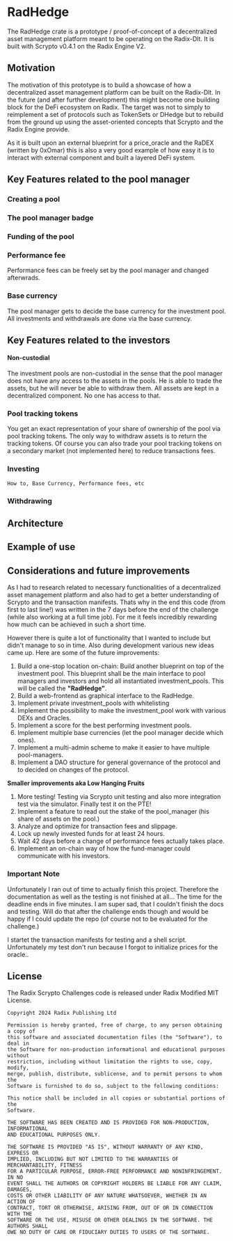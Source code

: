 # RadHedge

The RadHedge crate is a prototype / proof-of-concept of a decentralized asset management platform meant to be operating on the Radix-Dlt. It is built with Scrypto v0.4.1 on the Radix Engine V2.

## Motivation

The motivation of this prototype is to build a showcase of how a decentralized asset management platform can be built on the Radix-Dlt. In the future (and after further development) this might become one building block for the DeFi ecosystem on Radix. The target was not to simply to reimplement a set of protocols such as TokenSets or DHedge but to rebuild from the ground up using the asset-oriented concepts that Scrypto and the Radix Engine provide.

As it is built upon an external blueprint for a price_oracle and the RaDEX (written by 0xOmar) this is also a very good example of how easy it is to interact with external component and built a layered DeFi system.

## Key Features related to the pool manager

### Creating a pool

### The pool manager badge

### Funding of the pool

### Performance fee

Performance fees can be freely set by the pool manager and changed afterwrads.

### Base currency

The pool manager gets to decide the base currency for the investment pool. All investments and withdrawals are done via the base currency.

## Key Features related to the investors

#### Non-custodial

The investment pools are non-custodial in the sense that the pool manager does not have any access to the assets in the pools. He is able to trade the assets, but he will never be able to withdraw them. All assets are kept in a decentralized component. No one has access to that.

### Pool tracking tokens

You get an exact representation of your share of ownership of the pool via pool tracking tokens. The only way to withdraw assets is to return the tracking tokens. Of course you can also trade your pool tracking tokens on a secondary market (not implemented here) to reduce transactions fees.

### Investing

    How to, Base Currency, Performance fees, etc

### Withdrawing

## Architecture

## Example of use

## Considerations and future improvements

As I had to research related to necessary functionalities of a decentralized asset management platform and also had to get a better understanding of Scrypto and the transaction manifests.
Thats why in the end this code (from first to last line!) was written in the 7 days before the end of the challenge (while also working at a full time job). For me it feels incredibly rewarding how much can be achieved in such a short time.

However there is quite a lot of functionality that I wanted to include but didn't manage to so in time. Also during development various new ideas came up. Here are some of the future improvements:

1. Build a one-stop location on-chain: Build another blueprint on top of the investment pool. This blueprint shall be the main interface to pool managers and investors and hold all instantiated investment_pools. This will be called the **"RadHedge"**.
2. Build a web-frontend as graphical interface to the RadHedge.
3. Implement private investment_pools with whitelisting
4. Implement the possibility to make the investment_pool work with various DEXs and Oracles.
5. Implement a score for the best performing investment pools.
6. Implement multiple base currencies (let the pool manager decide which ones).
7. Implement a multi-admin scheme to make it easier to have multiple pool-managers.
8. Implement a DAO structure for general governance of the protocol and to decided on changes of the protocol.

**Smaller improvements aka Low Hanging Fruits**

1. More testing! Testing via Scrypto unit testing and also more integration test via the simulator. Finally test it on the PTE!
2. Implement a feature to read out the stake of the pool_manager (his share of assets on the pool.)
3. Analyze and optimize for transaction fees and slippage.
4. Lock up newly invested funds for at least 24 hours.
5. Wait 42 days before a change of performance fees actually takes place.
6. Implement an on-chain way of how the fund-manager could communicate with his investors.

### Important Note

Unfortunately I ran out of time to actually finish this project. Therefore the documentation as well as the testing is not finished at all...
The time for the deadline ends in five minutes. I am super sad, that I couldn't finish the docs and testing. Will do that after the challenge ends though and
would be happy if I could update the repo (of course not to be evaluated for the challenge.)

I startet the transaction manifests for testing and a shell script.
Unfortunately my test don't run because I forgot to initialize prices for the oracle..


## License

The Radix Scrypto Challenges code is released under Radix Modified MIT License.

    Copyright 2024 Radix Publishing Ltd

    Permission is hereby granted, free of charge, to any person obtaining a copy of
    this software and associated documentation files (the "Software"), to deal in
    the Software for non-production informational and educational purposes without
    restriction, including without limitation the rights to use, copy, modify,
    merge, publish, distribute, sublicense, and to permit persons to whom the
    Software is furnished to do so, subject to the following conditions:

    This notice shall be included in all copies or substantial portions of the
    Software.

    THE SOFTWARE HAS BEEN CREATED AND IS PROVIDED FOR NON-PRODUCTION, INFORMATIONAL
    AND EDUCATIONAL PURPOSES ONLY.

    THE SOFTWARE IS PROVIDED "AS IS", WITHOUT WARRANTY OF ANY KIND, EXPRESS OR
    IMPLIED, INCLUDING BUT NOT LIMITED TO THE WARRANTIES OF MERCHANTABILITY, FITNESS
    FOR A PARTICULAR PURPOSE, ERROR-FREE PERFORMANCE AND NONINFRINGEMENT. IN NO
    EVENT SHALL THE AUTHORS OR COPYRIGHT HOLDERS BE LIABLE FOR ANY CLAIM, DAMAGES,
    COSTS OR OTHER LIABILITY OF ANY NATURE WHATSOEVER, WHETHER IN AN ACTION OF
    CONTRACT, TORT OR OTHERWISE, ARISING FROM, OUT OF OR IN CONNECTION WITH THE
    SOFTWARE OR THE USE, MISUSE OR OTHER DEALINGS IN THE SOFTWARE. THE AUTHORS SHALL
    OWE NO DUTY OF CARE OR FIDUCIARY DUTIES TO USERS OF THE SOFTWARE.

